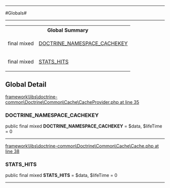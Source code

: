 - - -

#Globals#

- - -

<table id="summary_global" class="title">
<tr><th colspan="2" class="title">Global Summary</th></tr>
<tr>
<td>final  mixed</td>
<td class="description"><p class="name"><a href="#doctrine_namespace_cachekey">DOCTRINE_NAMESPACE_CACHEKEY</a></p></td>
</tr>
<tr>
<td>final  mixed</td>
<td class="description"><p class="name"><a href="#stats_hits">STATS_HITS</a></p></td>
</tr>
</table>

<h2 id="detail_global">Global Detail</h2>

<a href="https://github.com/JeyDotC/Hirudo/blob/master/framework/libs/doctrine-common/Doctrine/Common/Cache/CacheProvider.php#L35" target='_blank'>framework\libs\doctrine-common\Doctrine\Common\Cache\CacheProvider.php at line 35</a>

<h3 id="DOCTRINE_NAMESPACE_CACHEKEY">DOCTRINE_NAMESPACE_CACHEKEY</h3>


public final  mixed **DOCTRINE_NAMESPACE_CACHEKEY** = $data, $lifeTime = 0

<div class="details">
</div>

- - -


<a href="https://github.com/JeyDotC/Hirudo/blob/master/framework/libs/doctrine-common/Doctrine/Common/Cache/Cache.php#L38" target='_blank'>framework\libs\doctrine-common\Doctrine\Common\Cache\Cache.php at line 38</a>

<h3 id="STATS_HITS">STATS_HITS</h3>


public final  mixed **STATS_HITS** = $data, $lifeTime = 0

<div class="details">
</div>

- - -

